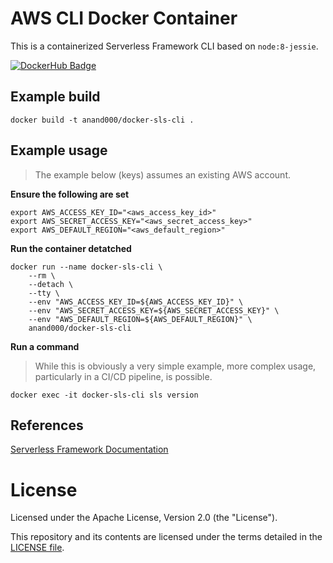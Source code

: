 # AWS CLI Docker Container

This is a containerized Serverless Framework CLI based on `node:8-jessie`.

[![DockerHub Badge](http://dockeri.co/image/anand000/docker-sls-cli)](https://hub.docker.com/r/anand000/docker-sls-cli/)

## Example build

```
docker build -t anand000/docker-sls-cli .
```

## Example usage

> The example below (keys) assumes an existing AWS account.

**Ensure the following are set**

```
export AWS_ACCESS_KEY_ID="<aws_access_key_id>"
export AWS_SECRET_ACCESS_KEY="<aws_secret_access_key>"
export AWS_DEFAULT_REGION="<aws_default_region>"
```

**Run the container detatched**

```
docker run --name docker-sls-cli \
    --rm \
    --detach \
    --tty \
    --env "AWS_ACCESS_KEY_ID=${AWS_ACCESS_KEY_ID}" \
    --env "AWS_SECRET_ACCESS_KEY=${AWS_SECRET_ACCESS_KEY}" \
    --env "AWS_DEFAULT_REGION=${AWS_DEFAULT_REGION}" \
    anand000/docker-sls-cli
```

**Run a command**

> While this is obviously a very simple example, more complex usage, particularly in a CI/CD pipeline, is possible.

```
docker exec -it docker-sls-cli sls version
```

## References

[Serverless Framework Documentation](https://serverless.com/framework/docs/)

# License

Licensed under the Apache License, Version 2.0 (the "License").

This repository and its contents are licensed under the terms detailed in the [LICENSE file](./LICENSE).

